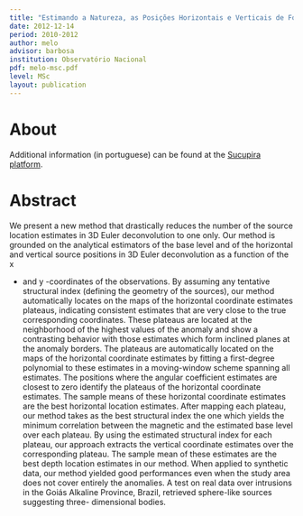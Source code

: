 ```yaml
---
title: "Estimando a Natureza, as Posições Horizontais e Verticais de Fontes 3D Usando a Deconvolução de Euler"
date: 2012-12-14
period: 2010-2012
author: melo
advisor: barbosa
institution: Observatório Nacional
pdf: melo-msc.pdf
level: MSc
layout: publication
---
```


# About

Additional information (in portuguese) can be found at the
[Sucupira platform](https://sucupira.capes.gov.br/sucupira/public/consultas/coleta/trabalhoConclusao/viewTrabalhoConclusao.jsf?popup=true&id_trabalho=121476).

# Abstract

We present a new method that drastically reduces the number of the source
location estimates in 3D Euler deconvolution to one only. Our method is
grounded on the analytical estimators of the base level and of the horizontal
and vertical source positions in 3D Euler deconvolution as a function of the x
- and y -coordinates of the observations. By assuming any tentative structural
index (defining the geometry of the sources), our method automatically locates
on the maps of the horizontal coordinate estimates plateaus, indicating
consistent estimates that are very close to the true corresponding coordinates.
These plateaus are located at the neighborhood of the highest values of the
anomaly and show a contrasting behavior with those estimates which form
inclined planes at the anomaly borders. The plateaus are automatically located
on the maps of the horizontal coordinate estimates by fitting a first-degree
polynomial to these estimates in a moving-window scheme spanning all estimates.
The positions where the angular coefficient estimates are closest to zero
identify the plateaus of the horizontal coordinate estimates. The sample means
of these horizontal coordinate estimates are the best horizontal location
estimates. After mapping each plateau, our method takes as the best structural
index the one which yields the minimum correlation between the magnetic and the
estimated base level over each plateau. By using the estimated structural index
for each plateau, our approach extracts the vertical coordinate estimates over
the corresponding plateau. The sample mean of these estimates are the best
depth location estimates in our method. When applied to synthetic data, our
method yielded good performances even when the study area does not cover
entirely the anomalies. A test on real data over intrusions in the Goiás
Alkaline Province, Brazil, retrieved sphere-like sources suggesting three-
dimensional bodies.
